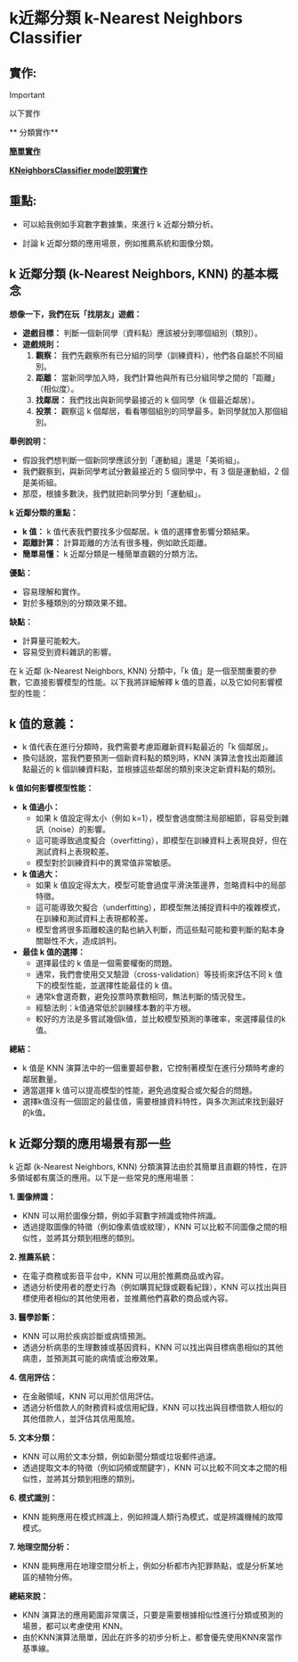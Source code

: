 # k近鄰分類 k-Nearest Neighbors  Classifier
##  實作:
> [!IMPORTANT]
> 以下實作

** 分類實作**

[**簡單實作**](./sklearn實作1.ipynb)

[**KNeighborsClassifier model說明實作**](./README.ipynb)

## 重點:

- 可以給我例如手寫數字數據集，來進行 k 近鄰分類分析。

- 討論 k 近鄰分類的應用場景，例如推薦系統和圖像分類。

## k 近鄰分類 (k-Nearest Neighbors, KNN) 的基本概念

**想像一下，我們在玩「找朋友」遊戲：**

* **遊戲目標：** 判斷一個新同學（資料點）應該被分到哪個組別（類別）。
* **遊戲規則：**
    1.  **觀察：** 我們先觀察所有已分組的同學（訓練資料），他們各自屬於不同組別。
    2.  **距離：** 當新同學加入時，我們計算他與所有已分組同學之間的「距離」（相似度）。
    3.  **找鄰居：** 我們找出與新同學最接近的 k 個同學（k 個最近鄰居）。
    4.  **投票：** 觀察這 k 個鄰居，看看哪個組別的同學最多。新同學就加入那個組別。

**舉例說明：**

* 假設我們想判斷一個新同學應該分到「運動組」還是「美術組」。
* 我們觀察到，與新同學考試分數最接近的 5 個同學中，有 3 個是運動組，2 個是美術組。
* 那麼，根據多數決，我們就把新同學分到「運動組」。

**k 近鄰分類的重點：**

* **k 值：** k 值代表我們要找多少個鄰居。k 值的選擇會影響分類結果。
* **距離計算：** 計算距離的方法有很多種，例如歐氏距離。
* **簡單易懂：** k 近鄰分類是一種簡單直觀的分類方法。

**優點：**

* 容易理解和實作。
* 對於多種類別的分類效果不錯。

**缺點：**

* 計算量可能較大。
* 容易受到資料雜訊的影響。

在 k 近鄰 (k-Nearest Neighbors, KNN) 分類中，「k 值」是一個至關重要的參數，它直接影響模型的性能。以下我將詳細解釋 k 值的意義，以及它如何影響模型的性能：

## k 值的意義：

* k 值代表在進行分類時，我們需要考慮距離新資料點最近的「k 個鄰居」。
* 換句話說，當我們要預測一個新資料點的類別時，KNN 演算法會找出距離該點最近的 k 個訓練資料點，並根據這些鄰居的類別來決定新資料點的類別。

**k 值如何影響模型性能：**

* **k 值過小：**
    * 如果 k 值設定得太小（例如 k=1），模型會過度關注局部細節，容易受到雜訊（noise）的影響。
    * 這可能導致過度擬合（overfitting），即模型在訓練資料上表現良好，但在測試資料上表現較差。
    * 模型對於訓練資料中的異常值非常敏感。
* **k 值過大：**
    * 如果 k 值設定得太大，模型可能會過度平滑決策邊界，忽略資料中的局部特徵。
    * 這可能導致欠擬合（underfitting），即模型無法捕捉資料中的複雜模式，在訓練和測試資料上表現都較差。
    * 模型會將很多距離較遠的點也納入判斷，而這些點可能和要判斷的點本身關聯性不大，造成誤判。
* **最佳 k 值的選擇：**
    * 選擇最佳的 k 值是一個需要權衡的問題。
    * 通常，我們會使用交叉驗證（cross-validation）等技術來評估不同 k 值下的模型性能，並選擇性能最佳的 k 值。
    * 通常k會選奇數，避免投票時票數相同，無法判斷的情況發生。
    * 經驗法則：k值通常低於訓練樣本數的平方根。
    * 較好的方法是多嘗試幾個k值，並比較模型預測的準確率，來選擇最佳的k值。

**總結：**

* k 值是 KNN 演算法中的一個重要超參數，它控制著模型在進行分類時考慮的鄰居數量。
* 適當選擇 k 值可以提高模型的性能，避免過度擬合或欠擬合的問題。
* 選擇k值沒有一個固定的最佳值，需要根據資料特性，與多次測試來找到最好的k值。

## k 近鄰分類的應用場景有那一些

k 近鄰 (k-Nearest Neighbors, KNN) 分類演算法由於其簡單且直觀的特性，在許多領域都有廣泛的應用。以下是一些常見的應用場景：

**1. 圖像辨識：**

* KNN 可以用於圖像分類，例如手寫數字辨識或物件辨識。
* 透過提取圖像的特徵（例如像素值或紋理），KNN 可以比較不同圖像之間的相似性，並將其分類到相應的類別。

**2. 推薦系統：**

* 在電子商務或影音平台中，KNN 可以用於推薦商品或內容。
* 透過分析使用者的歷史行為（例如購買紀錄或觀看紀錄），KNN 可以找出與目標使用者相似的其他使用者，並推薦他們喜歡的商品或內容。

**3. 醫學診斷：**

* KNN 可以用於疾病診斷或病情預測。
* 透過分析病患的生理數據或基因資料，KNN 可以找出與目標病患相似的其他病患，並預測其可能的病情或治療效果。

**4. 信用評估：**

* 在金融領域，KNN 可以用於信用評估。
* 透過分析借款人的財務資料或信用紀錄，KNN 可以找出與目標借款人相似的其他借款人，並評估其信用風險。

**5. 文本分類：**

* KNN 可以用於文本分類，例如新聞分類或垃圾郵件過濾。
* 透過提取文本的特徵（例如詞頻或關鍵字），KNN 可以比較不同文本之間的相似性，並將其分類到相應的類別。

**6. 模式識別：**

* KNN 能夠應用在模式辨識上，例如辨識人類行為模式，或是辨識機械的故障模式。

**7. 地理空間分析：**

* KNN 能夠應用在地理空間分析上，例如分析都市內犯罪熱點，或是分析某地區的植物分佈。

**總結來說：**

* KNN 演算法的應用範圍非常廣泛，只要是需要根據相似性進行分類或預測的場景，都可以考慮使用 KNN。
* 由於KNN演算法簡單，因此在許多的初步分析上，都會優先使用KNN來當作基準線。






